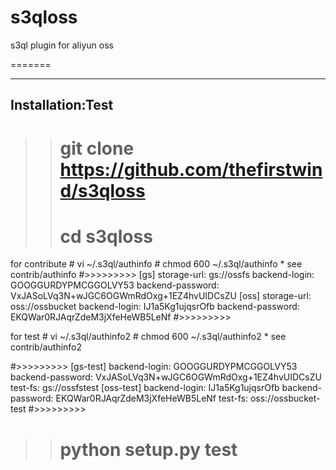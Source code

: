 s3qloss
=======

s3ql plugin for aliyun oss

=======

------------------------
Installation:Test
------------------------

>># git clone https://github.com/thefirstwind/s3qloss
>># cd s3qloss


for contribute 
    # vi ~/.s3ql/authinfo
    # chmod 600 ~/.s3ql/authinfo
    * see contrib/authinfo
#>>>>>>>>>
[gs]
storage-url: gs://ossfs
backend-login: GOOGGURDYPMCGGOLVY53
backend-password: VxJASoLVq3N+wJGC6OGWmRdOxg+1EZ4hvUIDCsZU
[oss]
storage-url: oss://ossbucket
backend-login: IJ1a5Kg1ujqsrOfb
backend-password: EKQWar0RJAqrZdeM3jXfeHeWB5LeNf
#>>>>>>>>>


for test
    # vi ~/.s3ql/authinfo2
    # chmod 600 ~/.s3ql/authinfo2
    * see contrib/authinfo2
  
#>>>>>>>>>
[gs-test]
backend-login: GOOGGURDYPMCGGOLVY53
backend-password: VxJASoLVq3N+wJGC6OGWmRdOxg+1EZ4hvUIDCsZU
test-fs: gs://ossfstest
[oss-test]
backend-login: IJ1a5Kg1ujqsrOfb
backend-password: EKQWar0RJAqrZdeM3jXfeHeWB5LeNf
test-fs: oss://ossbucket-test
#>>>>>>>>>


>># python setup.py test
